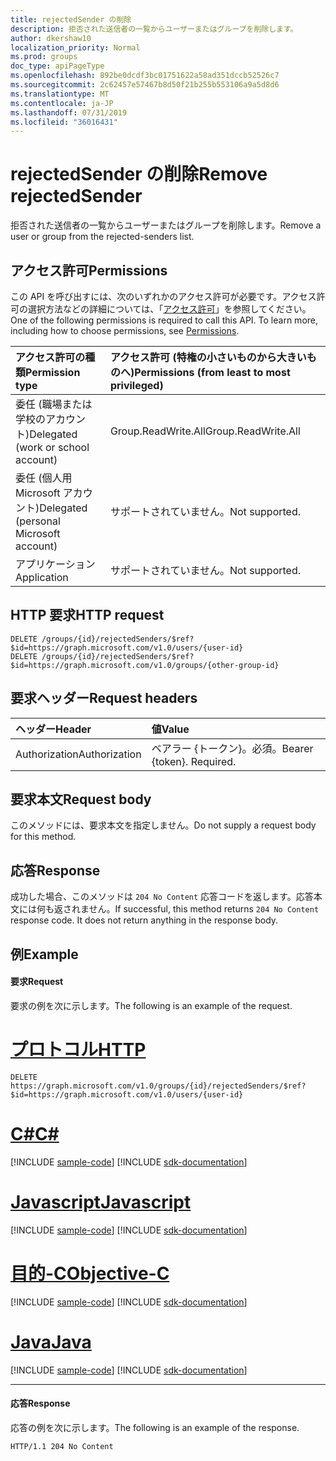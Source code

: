 ```yaml
---
title: rejectedSender の削除
description: 拒否された送信者の一覧からユーザーまたはグループを削除します。
author: dkershaw10
localization_priority: Normal
ms.prod: groups
doc_type: apiPageType
ms.openlocfilehash: 892be0dcdf3bc01751622a58ad351dccb52526c7
ms.sourcegitcommit: 2c62457e57467b8d50f21b255b553106a9a5d8d6
ms.translationtype: MT
ms.contentlocale: ja-JP
ms.lasthandoff: 07/31/2019
ms.locfileid: "36016431"
---
```

# <a name="remove-rejectedsender"></a><span data-ttu-id="cf55e-103">rejectedSender の削除</span><span class="sxs-lookup"><span data-stu-id="cf55e-103">Remove rejectedSender</span></span>
<span data-ttu-id="cf55e-104">拒否された送信者の一覧からユーザーまたはグループを削除します。</span><span class="sxs-lookup"><span data-stu-id="cf55e-104">Remove a user or group from the rejected-senders list.</span></span>

## <a name="permissions"></a><span data-ttu-id="cf55e-105">アクセス許可</span><span class="sxs-lookup"><span data-stu-id="cf55e-105">Permissions</span></span>
<span data-ttu-id="cf55e-p101">この API を呼び出すには、次のいずれかのアクセス許可が必要です。アクセス許可の選択方法などの詳細については、「[アクセス許可](/graph/permissions-reference)」を参照してください。</span><span class="sxs-lookup"><span data-stu-id="cf55e-p101">One of the following permissions is required to call this API. To learn more, including how to choose permissions, see [Permissions](/graph/permissions-reference).</span></span>

| <span data-ttu-id="cf55e-108">アクセス許可の種類</span><span class="sxs-lookup"><span data-stu-id="cf55e-108">Permission type</span></span>                        | <span data-ttu-id="cf55e-109">アクセス許可 (特権の小さいものから大きいものへ)</span><span class="sxs-lookup"><span data-stu-id="cf55e-109">Permissions (from least to most privileged)</span></span>  |
|:---------------------------------------|:-------------------------------------------- |
| <span data-ttu-id="cf55e-110">委任 (職場または学校のアカウント)</span><span class="sxs-lookup"><span data-stu-id="cf55e-110">Delegated (work or school account)</span></span>     | <span data-ttu-id="cf55e-111">Group.ReadWrite.All</span><span class="sxs-lookup"><span data-stu-id="cf55e-111">Group.ReadWrite.All</span></span> |
| <span data-ttu-id="cf55e-112">委任 (個人用 Microsoft アカウント)</span><span class="sxs-lookup"><span data-stu-id="cf55e-112">Delegated (personal Microsoft account)</span></span> | <span data-ttu-id="cf55e-113">サポートされていません。</span><span class="sxs-lookup"><span data-stu-id="cf55e-113">Not supported.</span></span> |
| <span data-ttu-id="cf55e-114">アプリケーション</span><span class="sxs-lookup"><span data-stu-id="cf55e-114">Application</span></span>                            | <span data-ttu-id="cf55e-115">サポートされていません。</span><span class="sxs-lookup"><span data-stu-id="cf55e-115">Not supported.</span></span> |

## <a name="http-request"></a><span data-ttu-id="cf55e-116">HTTP 要求</span><span class="sxs-lookup"><span data-stu-id="cf55e-116">HTTP request</span></span>
<!-- { "blockType": "ignored" } -->
```http
DELETE /groups/{id}/rejectedSenders/$ref?$id=https://graph.microsoft.com/v1.0/users/{user-id}
DELETE /groups/{id}/rejectedSenders/$ref?$id=https://graph.microsoft.com/v1.0/groups/{other-group-id}
```

## <a name="request-headers"></a><span data-ttu-id="cf55e-117">要求ヘッダー</span><span class="sxs-lookup"><span data-stu-id="cf55e-117">Request headers</span></span>

| <span data-ttu-id="cf55e-118">ヘッダー</span><span class="sxs-lookup"><span data-stu-id="cf55e-118">Header</span></span>         | <span data-ttu-id="cf55e-119">値</span><span class="sxs-lookup"><span data-stu-id="cf55e-119">Value</span></span>                      |
|:---------------|:---------------------------|
| <span data-ttu-id="cf55e-120">Authorization</span><span class="sxs-lookup"><span data-stu-id="cf55e-120">Authorization</span></span>  | <span data-ttu-id="cf55e-p102">ベアラー {トークン}。必須。</span><span class="sxs-lookup"><span data-stu-id="cf55e-p102">Bearer {token}. Required.</span></span> 

## <a name="request-body"></a><span data-ttu-id="cf55e-123">要求本文</span><span class="sxs-lookup"><span data-stu-id="cf55e-123">Request body</span></span>
<span data-ttu-id="cf55e-124">このメソッドには、要求本文を指定しません。</span><span class="sxs-lookup"><span data-stu-id="cf55e-124">Do not supply a request body for this method.</span></span>

## <a name="response"></a><span data-ttu-id="cf55e-125">応答</span><span class="sxs-lookup"><span data-stu-id="cf55e-125">Response</span></span>
<span data-ttu-id="cf55e-p103">成功した場合、このメソッドは `204 No Content` 応答コードを返します。応答本文には何も返されません。</span><span class="sxs-lookup"><span data-stu-id="cf55e-p103">If successful, this method returns `204 No Content` response code. It does not return anything in the response body.</span></span>

## <a name="example"></a><span data-ttu-id="cf55e-128">例</span><span class="sxs-lookup"><span data-stu-id="cf55e-128">Example</span></span>
#### <a name="request"></a><span data-ttu-id="cf55e-129">要求</span><span class="sxs-lookup"><span data-stu-id="cf55e-129">Request</span></span>
<span data-ttu-id="cf55e-130">要求の例を次に示します。</span><span class="sxs-lookup"><span data-stu-id="cf55e-130">The following is an example of the request.</span></span>

# <a name="httptabhttp"></a>[<span data-ttu-id="cf55e-131">プロトコル</span><span class="sxs-lookup"><span data-stu-id="cf55e-131">HTTP</span></span>](#tab/http)
<!-- {
  "blockType": "request",
  "name": "remove_rejectedSender_from_group"
}-->
```http
DELETE https://graph.microsoft.com/v1.0/groups/{id}/rejectedSenders/$ref?$id=https://graph.microsoft.com/v1.0/users/{user-id}
```
# <a name="ctabcsharp"></a>[<span data-ttu-id="cf55e-132">C#</span><span class="sxs-lookup"><span data-stu-id="cf55e-132">C#</span></span>](#tab/csharp)
[!INCLUDE [sample-code](../includes/snippets/csharp/remove-rejectedsender-from-group-csharp-snippets.md)]
[!INCLUDE [sdk-documentation](../includes/snippets/snippets-sdk-documentation-link.md)]

# <a name="javascripttabjavascript"></a>[<span data-ttu-id="cf55e-133">Javascript</span><span class="sxs-lookup"><span data-stu-id="cf55e-133">Javascript</span></span>](#tab/javascript)
[!INCLUDE [sample-code](../includes/snippets/javascript/remove-rejectedsender-from-group-javascript-snippets.md)]
[!INCLUDE [sdk-documentation](../includes/snippets/snippets-sdk-documentation-link.md)]

# <a name="objective-ctabobjc"></a>[<span data-ttu-id="cf55e-134">目的-C</span><span class="sxs-lookup"><span data-stu-id="cf55e-134">Objective-C</span></span>](#tab/objc)
[!INCLUDE [sample-code](../includes/snippets/objc/remove-rejectedsender-from-group-objc-snippets.md)]
[!INCLUDE [sdk-documentation](../includes/snippets/snippets-sdk-documentation-link.md)]

# <a name="javatabjava"></a>[<span data-ttu-id="cf55e-135">Java</span><span class="sxs-lookup"><span data-stu-id="cf55e-135">Java</span></span>](#tab/java)
[!INCLUDE [sample-code](../includes/snippets/java/remove-rejectedsender-from-group-java-snippets.md)]
[!INCLUDE [sdk-documentation](../includes/snippets/snippets-sdk-documentation-link.md)]

---


#### <a name="response"></a><span data-ttu-id="cf55e-136">応答</span><span class="sxs-lookup"><span data-stu-id="cf55e-136">Response</span></span>
<span data-ttu-id="cf55e-137">応答の例を次に示します。</span><span class="sxs-lookup"><span data-stu-id="cf55e-137">The following is an example of the response.</span></span> 
<!-- {
  "blockType": "response",
  "truncated": true
} -->
```http
HTTP/1.1 204 No Content
```

<!-- uuid: 8fcb5dbc-d5aa-4681-8e31-b001d5168d79
2015-10-25 14:57:30 UTC -->
<!-- {
  "type": "#page.annotation",
  "description": "Remove rejectedSender",
  "keywords": "",
  "section": "documentation",
  "tocPath": "",
  "suppressions": [
  ]
}-->
